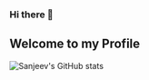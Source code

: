 ### Hi there 👋
## Welcome to my Profile
![Sanjeev's GitHub stats](https://github-readme-stats.vercel.app/api?username=ShanuSanjeev&show_icons=true&theme=cobalt)
